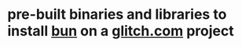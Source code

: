 # pre-built binaries and libraries to install [bun](https://bun.sh/) on a [glitch.com](https://glitch.com/) project
